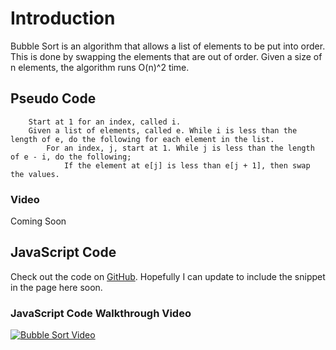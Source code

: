 # Introduction

Bubble Sort is an algorithm that allows a list of elements to be put into order. This is done by swapping the elements that are out of order. Given a size of n elements, the algorithm runs O(n)^2 time.

## Pseudo Code
```
    Start at 1 for an index, called i.
    Given a list of elements, called e. While i is less than the length of e, do the following for each element in the list. 
        For an index, j, start at 1. While j is less than the length of e - i, do the following;
            If the element at e[j] is less than e[j + 1], then swap the values.
```

### Video
Coming Soon

## JavaScript Code
Check out the code on [GitHub](https://github.com/pmcavoy89/bubble-sort/blob/master/bubble-sort.js). Hopefully I can update to include the snippet in the page here soon.

### JavaScript Code Walkthrough Video

[![Bubble Sort Video](https://img.youtube.com/vi/T-14OjQE1uc/0.jpg)](https://www.youtube.com/watch?v=T-14OjQE1uc)

